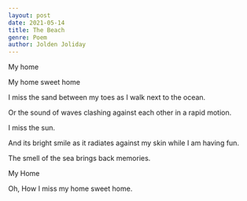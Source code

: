 ```yaml
---
layout: post
date: 2021-05-14
title: The Beach
genre: Poem
author: Jolden Joliday 
---
```


My home  

My home sweet home  

I miss the sand between my toes as I walk next to the ocean.  

Or the sound of waves clashing against each other in a rapid motion.  

I miss the sun.  

And its bright smile as it radiates against my skin while I am having fun.  

The smell of the sea brings back memories.  

My Home  

Oh, How I miss my home sweet home.  
